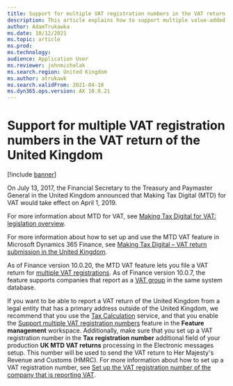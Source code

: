 ```yaml
---
title: Support for multiple VAT registration numbers in the VAT return of the United Kingdom
description: This article explains how to support multiple value-added tax (VAT) registration numbers in a VAT return of the United Kingdom.
author: AdamTrukawka
ms.date: 10/12/2021
ms.topic: article
ms.prod: 
ms.technology: 
audience: Application User
ms.reviewer: johnmichalak
ms.search.region: United Kingdom
ms.author: atrukawk
ms.search.validFrom: 2021-04-10
ms.dyn365.ops.version: AX 10.0.21
---
```


# Support for multiple VAT registration numbers in the VAT return of the United Kingdom

[!include [banner](../../includes/banner.md)]

On July 13, 2017, the Financial Secretary to the Treasury and Paymaster General in the United Kingdom announced that Making Tax Digital (MTD) for VAT would take effect on April 1, 2019.

For more information about MTD for VAT, see [Making Tax Digital for VAT: legislation overview](https://www.gov.uk/government/consultations/making-tax-digital-reforms-affecting-businesses/making-tax-digital-for-vat-legislation-overview).

For more information about how to set up and use the MTD VAT feature in Microsoft Dynamics 365 Finance, see [Making Tax Digital – VAT return submission in the United Kingdom](emea-gbr-mtd-vat-integration.md).

As of Finance version 10.0.20, the MTD VAT feature lets you file a VAT return for [multiple VAT registrations](../global/emea-multiple-vat-registration-numbers.md). As of Finance version 10.0.7, the feature supports companies that report as a [VAT group](https://www.gov.uk/hmrc-internal-manuals/vat-groups) in the same system database.

If you want to be able to report a VAT return of the United Kingdom from a legal entity that has a primary address outside of the United Kingdom, we recommend that you use the [Tax Calculation](../global/global-tax-calcuation-service-overview.md) service, and that you enable the [Support multiple VAT registration numbers](../global/emea-multiple-vat-registration-numbers.md) feature in the **Feature management** workspace. Additionally, make sure that you set up a VAT registration number in the **Tax registration number** additional field of your production **UK MTD VAT returns** processing in the Electronic messages setup. This number will be used to send the VAT return to Her Majesty's Revenue and Customs (HMRC). For more information about how to set up a VAT registration number, see [Set up the VAT registration number of the company that is reporting VAT](emea-gbr-mtd-vat-integration-setup.md#vrn).
